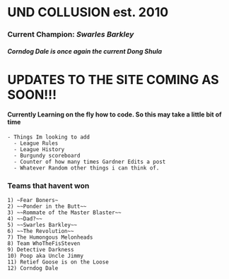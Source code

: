 # **UND COLLUSION est. 2010**

### Current Champion:  ***Swarles Barkley***

##### *Corndog Dale is once again the current Dong Shula*

# **UPDATES TO THE SITE COMING AS SOON!!!**
  #### Currently Learning on the fly how to code. So this may take a little bit of time
    - Things Im looking to add
      - League Rules
      - League History
      - Burgundy scoreboard
      - Counter of how many times Gardner Edits a post
      - Whatever Random other things i can think of. 

### Teams that havent won
    1) ~Fear Boners~
    2) ~~Ponder in the Butt~~
    3) ~~Rommate of the Master Blaster~~
    4) ~~Dad?~~
    5) ~~Swarles Barkley~~
    6) ~~The Revolution~~
    7) The Humongous Melonheads
    8) Team WhoTheFisSteven
    9) Detective Darkness
    10) Poop aka Uncle Jimmy
    11) Retief Goose is on the Loose
    12) Corndog Dale
